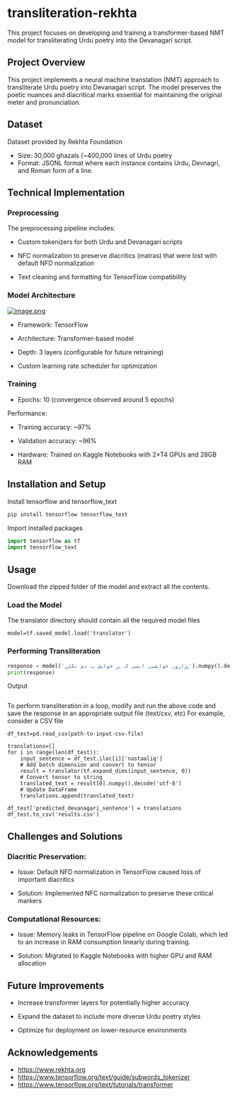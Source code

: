 # transliteration-rekhta
This project focuses on developing and training a transformer-based NMT model for transliterating Urdu poetry into the Devanagari script.
## Project Overview
This project implements a neural machine translation (NMT) approach to transliterate Urdu poetry into Devanagari script. The model preserves the poetic nuances and diacritical marks essential for maintaining the original meter and pronunciation.
## Dataset
Dataset provided by Rekhta Foundation
- Size: 30,000 ghazals (~400,000 lines of Urdu poetry
- Format: JSONL format where each instance contains Urdu, Devnagri, and Roman form of a line.

## Technical Implementation
### Preprocessing
The preprocessing pipeline includes:

- Custom tokenizers for both Urdu and Devanagari scripts

- NFC normalization to preserve diacritics (matras) that were lost with default NFD normalization

- Text cleaning and formatting for TensorFlow compatibility

### Model Architecture
[![image.png](https://i.postimg.cc/PfgVXG53/image.png)](https://postimg.cc/ThcJ04mg)
- Framework: TensorFlow

- Architecture: Transformer-based model

- Depth: 3 layers (configurable for future retraining)

- Custom learning rate scheduler for optimization
### Training
- Epochs: 10 (convergence observed around 5 epochs)

Performance:

- Training accuracy: ~97%

- Validation accuracy: ~96%

- Hardware: Trained on Kaggle Notebooks with 2×T4 GPUs and 28GB RAM
## Installation and Setup
Install tensorflow and tensorflow_text
```python
pip install tensorflow tensorflow_text
```
Import installed packages
```python
import tensorflow as tf
import tensorflow_text
```
## Usage 
Download the zipped folder of the model and extract all the contents.
### Load the Model
The translator directory should contain all the required model files
```
model=tf.saved_model.load('translator')
```
### Performing Transliteration
```python
response = model('ہزاروں خواہشیں ایسی کہ ہر خواہش پہ دم نکلے').numpy().decode('utf-8')
print(response)
```
Output
```

```
To perform transliteration in a loop, modify and run the above code and save the response in an appropriate output file (text/csv, etc)
For example, consider a CSV file
```
df_test=pd.read_csv(path-to-input-csv-file)
```
```
translations=[]
for i in range(len(df_test)):
    input_sentence = df_test.iloc[i]['nastaaliq']
    # Add batch dimension and convert to tensor
    result = translator(tf.expand_dims(input_sentence, 0))
    # Convert tensor to string
    translated_text = result[0].numpy().decode('utf-8')
    # Update DataFrame
    translations.append(translated_text)
```
```
df_test['predicted_devanagari_sentence'] = translations
df_test.to_csv('results.csv')
```
## Challenges and Solutions
### Diacritic Preservation:
- Issue: Default NFD normalization in TensorFlow caused loss of important diacritics

- Solution: Implemented NFC normalization to preserve these critical markers
### Computational Resources:

- Issue: Memory leaks in TensorFlow pipeline on Google Colab, which led to an increase in RAM consumption linearly during training.

- Solution: Migrated to Kaggle Notebooks with higher GPU and RAM allocation
## Future Improvements
- Increase transformer layers for potentially higher accuracy

- Expand the dataset to include more diverse Urdu poetry styles

- Optimize for deployment on lower-resource environments

## Acknowledgements
- https://www.rekhta.org
- https://www.tensorflow.org/text/guide/subwords_tokenizer
- https://www.tensorflow.org/text/tutorials/transformer

